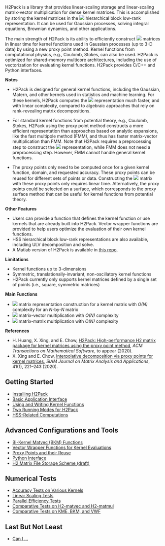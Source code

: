 H2Pack is a library that provides linear-scaling storage and
linear-scaling matrix-vector multiplication for dense kernel matrices.
This is accomplished by storing the kernel matrices in the
![](https://latex.codecogs.com/svg.latex?\mathcal{H}^2)
hierarchical block low-rank representation.  It can be used for
Gaussian processes, solving integral equations, Brownian dynamics,
and other applications.

The main strength of H2Pack is its ability to efficiently construct
![](https://latex.codecogs.com/svg.latex?\mathcal{H}^2) matrices 
in linear time for kernel functions used in Gaussian processes (up
to 3-D data) by using a new proxy point method.  Kernel functions from
computational physics, e.g., Coulomb, Stokes, can also be used.  H2Pack is
optimized for shared-memory multicore architectures, including the use
of vectorization for evaluating kernel functions.  H2Pack provides C/C++
and Python interfaces.

**Notes**

* H2Pack is designed for general kernel functions, including the Gaussian,
Matern, and other kernels used in statistics and machine learning. 
For these kernels, H2Pack computes the
![](https://latex.codecogs.com/svg.latex?\mathcal{H}^2) representation
much faster, and with linear complexity, compared to algebraic approaches
that rely on rank-revealing matrix decompositions.

* For standard kernel functions from potential theory, e.g., Coulomb, Stokes,
H2Pack using the proxy point method constructs a more efficient representation
than approaches based on analytic expansions, like the fast multipole method (FMM),
and thus has faster matrix-vector multiplication than FMM. Note that H2Pack requires
a preprocessing step to construct the
![](https://latex.codecogs.com/svg.latex?\mathcal{H}^2)
representation, while FMM does not need a preprocessing step.
However, FMM cannot handle general kernel functions.

* The proxy points only need to be computed once for a given kernel function, domain,
and requested accuracy. These proxy points can be reused for different sets
of points or data.
Constructing the ![](https://latex.codecogs.com/svg.latex?\mathcal{H}^2) matrix
with these proxy points only requires linear time.
Alternatively, the proxy points could be selected on a surface, which
corresponds to the proxy surface method that can be useful
for kernel functions from potential theory.

**Other Features**
* Users can provide a function that defines the kernel function
or use kernels that are already built into H2Pack.
Vector wrapper functions are provided to help users optimize
the evaluation of their own kernel functions.
* HSS hierarchical block low-rank representations are also available,
including ULV decomposition and solve.
* A Matlab version of H2Pack is available in [this repo](https://github.com/xinxing02/H2Pack-Matlab).

**Limitations**

* Kernel functions up to 3-dimensions
* Symmetric, translationally-invariant, non-oscillatory kernel functions
* H2Pack currently only supports kernel matrices defined by
a single set of points (i.e., square, symmetric matrices)

**Main Functions**

* ![](https://latex.codecogs.com/svg.latex?\mathcal{H}^2) matrix representation construction for a kernel matrix with _O(N)_ complexity for an _N_-by-_N_ matrix
* ![](https://latex.codecogs.com/svg.latex?\mathcal{H}^2) matrix-vector multiplication with _O(N)_ complexity
* ![](https://latex.codecogs.com/svg.latex?\mathcal{H}^2) matrix-matrix  multiplication with _O(N)_ complexity

**References**

* H. Huang, X. Xing, and E. Chow, [H2Pack: High-performance H2 matrix package for kernel matrices using the proxy point method](https://www.cc.gatech.edu/~echow/pubs/h2pack.pdf), _ACM Transactions on Mathematical Software_, to appear (2020).
* X. Xing and E. Chow, [Interpolative decomposition via proxy points for kernel matrices](https://www.cc.gatech.edu/~echow/pubs/xing-chow-simax-2019.pdf), _SIAM Journal on Matrix Analysis and Applications_, 41(1), 221–243 (2020).


## Getting Started

* [Installing H2Pack](https://github.com/scalable-matrix/H2Pack/wiki/Installing-H2Pack)
* [Basic Application Interface](https://github.com/scalable-matrix/H2Pack/wiki/Basic-Usage)
* [Using and Writing Kernel Functions](https://github.com/scalable-matrix/H2Pack/wiki/Using-and-Writing-Kernel-Functions) 
* [Two Running Modes for H2Pack](https://github.com/scalable-matrix/H2Pack/wiki/Two-Running-Modes-for-H2Pack)
* [HSS-Related Computations](https://github.com/scalable-matrix/H2Pack/wiki/HSS-Related-Computations)

## Advanced Configurations and Tools

* [Bi-Kernel Matvec (BKM) Functions](https://github.com/scalable-matrix/H2Pack/wiki/Bi-Kernel-Matvec-Functions)
* [Vector Wrapper Functions for Kernel Evaluations](https://github.com/scalable-matrix/H2Pack/wiki/Vector-Wrapper-Functions-For-Kernel-Evaluations)
* [Proxy Points and their Reuse](https://github.com/scalable-matrix/H2Pack/wiki/Proxy-Points-and-their-Reuse)
* [Python Interface](https://github.com/scalable-matrix/H2Pack/wiki/Using-H2Pack-in-Python)
* [H2 Matrix File Storage Scheme (draft)](https://github.com/scalable-matrix/H2Pack/wiki/H2-Matrix-File-Storage-Scheme)

## Numerical Tests

* [Accuracy Tests on Various Kernels](https://github.com/scalable-matrix/H2Pack/wiki/Accuracy-Tests-on-Various-Kernels)
* [Linear Scaling Tests](https://github.com/scalable-matrix/H2Pack/wiki/Linear-Scaling-Tests)
* [Parallel Efficiency Tests](https://github.com/scalable-matrix/H2Pack/wiki/Parallel-Efficiency-Tests)
* [Comparative Tests on H2-matvec and H2-matmul](https://github.com/scalable-matrix/H2Pack/wiki/Comparative-Tests-on-H2-matvec-and-H2-matmul)
* [Comparative Tests on KME, BKM, and VWF](https://github.com/scalable-matrix/H2Pack/wiki/Comparative-Tests-on-KME-BKM-and-VWF)

## Last But Not Least

* [Can I ...](https://github.com/scalable-matrix/H2Pack/wiki/Can-I)

